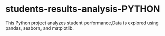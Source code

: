 # students-results-analysis-PYTHON
This Python project analyzes student performance,Data is explored using pandas, seaborn, and matplotlib.

